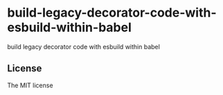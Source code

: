 # build-legacy-decorator-code-with-esbuild-within-babel

build legacy decorator code with esbuild within babel

## License

The MIT license
